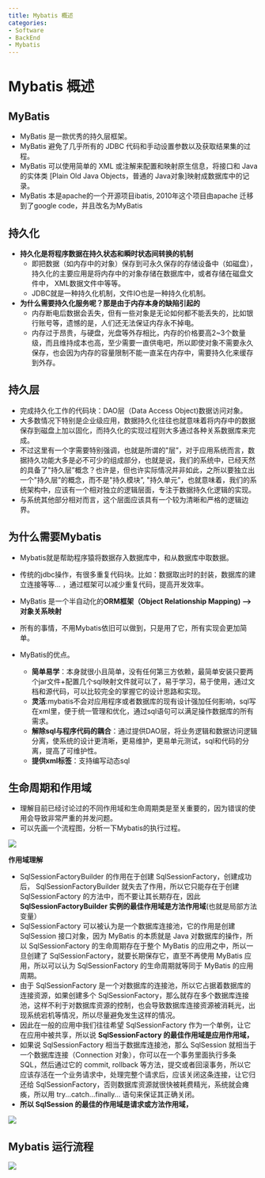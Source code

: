 ```yaml
---
title: Mybatis 概述
categories:
- Software
- BackEnd
- Mybatis
---
```

# Mybatis 概述

## MyBatis

- MyBatis 是一款优秀的持久层框架。
- MyBatis 避免了几乎所有的 JDBC 代码和手动设置参数以及获取结果集的过程。
- MyBatis 可以使用简单的 XML 或注解来配置和映射原生信息，将接口和 Java 的实体类 [Plain Old Java Objects，普通的 Java对象]映射成数据库中的记录。
- MyBatis 本是apache的一个开源项目ibatis, 2010年这个项目由apache 迁移到了google code，并且改名为MyBatis

## 持久化

- **持久化是将程序数据在持久状态和瞬时状态间转换的机制**
    - 即把数据（如内存中的对象）保存到可永久保存的存储设备中（如磁盘），持久化的主要应用是将内存中的对象存储在数据库中，或者存储在磁盘文件中， XML数据文件中等等。
    - JDBC就是一种持久化机制，文件IO也是一种持久化机制。
- **为什么需要持久化服务呢？那是由于内存本身的缺陷引起的**
    - 内存断电后数据会丢失，但有一些对象是无论如何都不能丢失的，比如银行账号等，遗憾的是，人们还无法保证内存永不掉电。
    - 内存过于昂贵，与硬盘，光盘等外存相比，内存的价格要高2~3个数量级，而且维持成本也高，至少需要一直供电吧，所以即使对象不需要永久保存，也会因为内存的容量限制不能一直呆在内存中，需要持久化来缓存到外存。

## 持久层

- 完成持久化工作的代码块：DAO层（Data Access Object)数据访问对象。
- 大多数情况下特别是企业级应用，数据持久化往往也就意味着将内存中的数据保存到磁盘上加以固化，而持久化的实现过程则大多通过各种关系数据库来完成。
- 不过这里有一个字需要特别强调，也就是所谓的"层”，对于应用系统而言，数据持久功能大多是必不可少的组成部分，也就是说，我们的系统中，已经天然的具备了"持久层”概念？也许是，但也许实际情况并非如此，之所以要独立出一个"持久层”的概念，而不是"持久模块”, "持久单元”，也就意味着，我们的系统架构中，应该有一个相对独立的逻辑层面，专注于数据持久化逻辑的实现。
- 与系统其他部分相对而言，这个层面应该具有一个较为清晰和严格的逻辑边界。

## 为什么需要Mybatis

- Mybatis就是帮助程序猿将数据存入数据库中，和从数据库中取数据。

- 传统的jdbc操作，有很多重复代码块。比如：数据取出时的封装，数据库的建立连接等等... ，通过框架可以减少重复代码，提高开发效率。

- MyBatis 是一个半自动化的**ORM框架（Object Relationship Mapping) -->对象关系映射**

- 所有的事情，不用Mybatis依旧可以做到，只是用了它，所有实现会更加简单。

- MyBatis的优点。

  - **简单易学**：本身就很小且简单，没有任何第三方依赖，最简单安装只要两个jar文件+配置几个sql映射文件就可以了，易于学习，易于使用，通过文档和源代码，可以比较完全的掌握它的设计思路和实现。
  - **灵活**:mybatis不会对应用程序或者数据库的现有设计强加任何影响，sql写在xml里，便于统一管理和优化，通过sql语句可以满足操作数据库的所有需求。
  - **解除sql与程序代码的耦合**：通过提供DAO层，将业务逻辑和数据访问逻辑分离，使系统的设计更清晰，更易维护，更易单元测试，sql和代码的分离，提高了可维护性。
  - **提供xml标签**：支持编写动态sql

## 生命周期和作用域

- 理解目前已经讨论过的不同作用域和生命周期类是至关重要的，因为错误的使用会导致非常严重的并发问题。
- 可以先画一个流程图，分析一下Mybatis的执行过程。

![](https://raw.githubusercontent.com/LuShan123888/Files/main/Pictures/2020-12-10-2020-11-01-640-20201101140524628.png)

**作用域理解**

- SqlSessionFactoryBuilder 的作用在于创建 SqlSessionFactory，创建成功后， SqlSessionFactoryBuilder 就失去了作用，所以它只能存在于创建 SqlSessionFactory 的方法中，而不要让其长期存在，因此 **SqlSessionFactoryBuilder 实例的最佳作用域是方法作用域**(也就是局部方法变量）
- SqlSessionFactory 可以被认为是一个数据库连接池，它的作用是创建 SqlSession 接口对象，因为 MyBatis 的本质就是 Java 对数据库的操作，所以 SqlSessionFactory 的生命周期存在于整个 MyBatis 的应用之中，所以一旦创建了 SqlSessionFactory，就要长期保存它，直至不再使用 MyBatis 应用，所以可以认为 SqlSessionFactory 的生命周期就等同于 MyBatis 的应用周期。
- 由于 SqlSessionFactory 是一个对数据库的连接池，所以它占据着数据库的连接资源，如果创建多个 SqlSessionFactory，那么就存在多个数据库连接池，这样不利于对数据库资源的控制，也会导致数据库连接资源被消耗光，出现系统宕机等情况，所以尽量避免发生这样的情况。
- 因此在一般的应用中我们往往希望 SqlSessionFactory 作为一个单例，让它在应用中被共享，所以说 **SqlSessionFactory 的最佳作用域是应用作用域，**
- 如果说 SqlSessionFactory 相当于数据库连接池，那么 SqlSession 就相当于一个数据库连接（Connection 对象），你可以在一个事务里面执行多条 SQL，然后通过它的 commit, rollback 等方法，提交或者回滚事务，所以它应该存活在一个业务请求中，处理完整个请求后，应该关闭这条连接，让它归还给 SqlSessionFactory，否则数据库资源就很快被耗费精光，系统就会瘫痪，所以用 try...catch...finally... 语句来保证其正确关闭。
- **所以 SqlSession 的最佳的作用域是请求或方法作用域，**

![](https://raw.githubusercontent.com/LuShan123888/Files/main/Pictures/2020-12-10-2020-11-01-640-20201101140524614.png)

## Mybatis 运行流程

![](https://raw.githubusercontent.com/LuShan123888/Files/main/Pictures/2020-12-10-2020-11-01-640-20201101164044465.png)